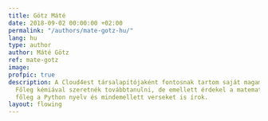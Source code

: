 ```yaml
---
title: Götz Máté
date: 2018-09-02 00:00:00 +02:00
permalink: "/authors/mate-gotz-hu/"
lang: hu
type: author
author: Máté Götz
ref: mate-gotz
image: 
profpic: true
description: A Cloud4est társalapítójaként fontosnak tartom saját magam képzését.
  Főleg kémiával szeretnék továbbtanulni, de emellett érdekel a matematika, a programozás,
  főleg a Python nyelv és mindemellett verseket is írok.
layout: flowing
---
```


